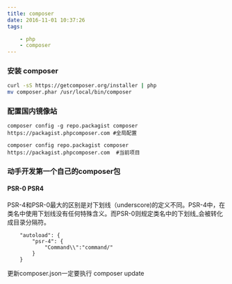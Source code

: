 ```yaml
---
title: composer
date: 2016-11-01 10:37:26
tags:

    - php
    - composer
---
```



### 安装 composer 

```bash
curl -sS https://getcomposer.org/installer | php
mv composer.phar /usr/local/bin/composer
```

### 配置国内镜像站

```
composer config -g repo.packagist composer https://packagist.phpcomposer.com #全局配置

composer config repo.packagist composer https://packagist.phpcomposer.com  #当前项目

```

### 动手开发第一个自己的composer包

#### PSR-0 PSR4
PSR-4和PSR-0最大的区别是对下划线（underscore)的定义不同。PSR-4中，在类名中使用下划线没有任何特殊含义。而PSR-0则规定类名中的下划线_会被转化成目录分隔符。 

```
    "autoload": {
        "psr-4": {
            "Command\\":"command/"
        }
    }

```
更新composer.json一定要执行 composer update 
